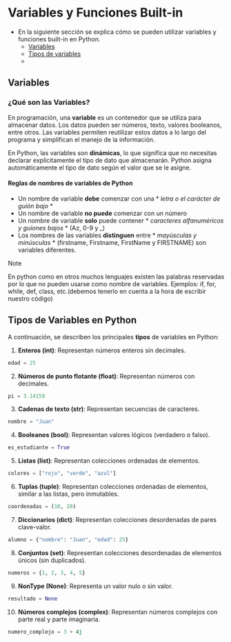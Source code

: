 # Variables y Funciones Built-in

- En la siguiente sección se explica cómo se pueden utilizar variables y funciones built-in en Python.
  * [Variables](#variables)
  * [Tipos de variables](#tiposdevariables)
  * 

<a name="variables"></a>

## Variables

### ¿Qué son las Variables?

En programación, una **variable** es un contenedor que se utiliza para almacenar datos. Los datos pueden ser números, texto, valores booleanos, entre otros. Las variables permiten reutilizar estos datos a lo largo del programa y simplifican el manejo de la información.

En Python, las variables son **dinámicas**, lo que significa que no necesitas declarar explícitamente el tipo de dato que almacenarán. Python asigna automáticamente el tipo de dato según el valor que se le asigne.

#### Reglas de nombres de variables de Python

- Un nombre de variable **debe** comenzar con una * *letra o el carácter de guión bajo* *
- Un nombre de variable **no puede** comenzar con un número
- Un nombre de variable **solo** puede contener * *caracteres alfanuméricos y guiones bajos* * (Az, 0-9 y _)
- Los nombres de las variables **distinguen** entre * *mayúsculas y minúsculas* * (firstname, Firstname, FirstName y FIRSTNAME) son variables diferentes.

>[!NOTE]
>En python como en otros muchos lenguajes existen las palabras reservadas por lo que no pueden usarse como nombre de variables. Ejemplos: if, for, while, def, class, etc.(debemos tenerlo en cuenta a la hora de escribir nuestro código)

<a name="tiposdevariables"></a>

## Tipos de Variables en Python

A continuación, se describen los principales **tipos** de variables en Python:

1. **Enteros (int)**: Representan números enteros sin decimales.
```python
edad = 25
```
2. **Números de punto flotante (float)**: Representan números con decimales.
```python
pi = 3.14159
```
3. **Cadenas de texto (str)**: Representan secuencias de caracteres.
```python
nombre = "Juan"
```
4. **Booleanos (bool)**: Representan valores lógicos (verdadero o falso).
```python
es_estudiante = True
```
5. **Listas (list)**: Representan colecciones ordenadas de elementos.
```python
colores = ["rojo", "verde", "azul"]
```
6. **Tuplas (tuple)**: Representan colecciones ordenadas de elementos, similar a las listas, pero inmutables.
```python
coordenadas = (10, 20)
```
7. **Diccionarios (dict)**: Representan colecciones desordenadas de pares clave-valor.
```python
alumno = {"nombre": "Juan", "edad": 25}
```
8. **Conjuntos (set)**: Representan colecciones desordenadas de elementos únicos (sin duplicados).
```python
numeros = {1, 2, 3, 4, 5}
```
9. **NonType (None)**: Representa un valor nulo o sin valor.
```python
resultado = None
```
10. **Números complejos (complex)**: Representan números complejos con parte real y parte imaginaria.
```python
numero_complejo = 3 + 4j
```
